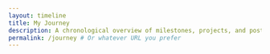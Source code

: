 ```yaml
---
layout: timeline
title: My Journey
description: A chronological overview of milestones, projects, and posts.
permalink: /journey # Or whatever URL you prefer
---
```


<!-- Content for this page can go here if needed, but the layout handles the timeline -->